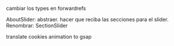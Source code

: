 cambiar los types en forwardrefs

AboutSlider: abstraer. hacer que reciba las secciones para el slider. Renombrar: SectionSlider

translate cookies animation to gsap